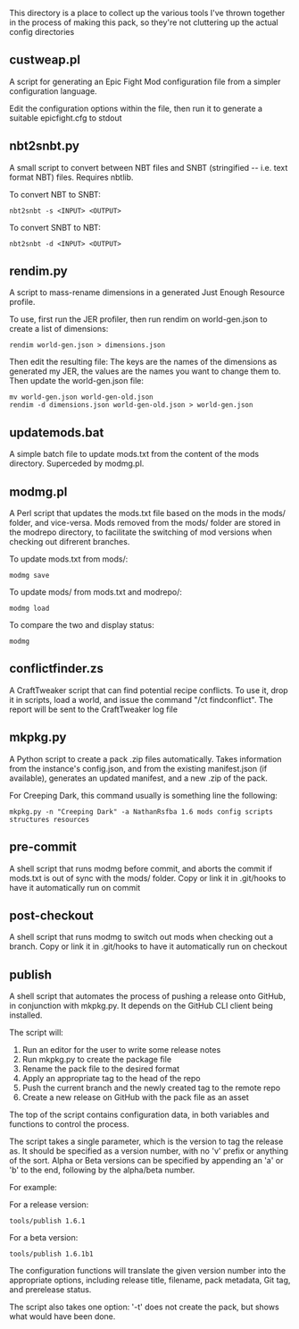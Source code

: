 This directory is a place to collect up the various tools I've thrown together
in the process of making this pack, so they're not cluttering up the actual
config directories

custweap.pl
-----------
A script for generating an Epic Fight Mod configuration file from a simpler
configuration language.

Edit the configuration options within the file, then run it to generate a
suitable epicfight.cfg to stdout

nbt2snbt.py
----------- 
A small script to convert between NBT files and SNBT (stringified -- i.e. text
format NBT) files. Requires nbtlib. 

To convert NBT to SNBT:

    nbt2snbt -s <INPUT> <OUTPUT>

To convert SNBT to NBT:

    nbt2snbt -d <INPUT> <OUTPUT>

rendim.py
---------
A script to mass-rename dimensions in a generated Just Enough Resource
profile.

To use, first run the JER profiler, then run rendim on world-gen.json to
create a list of dimensions:

    rendim world-gen.json > dimensions.json

Then edit the resulting file: The keys are the names of the dimensions as
generated my JER, the values are the names you want to change them to. Then
update the world-gen.json file:

    mv world-gen.json world-gen-old.json
    rendim -d dimensions.json world-gen-old.json > world-gen.json

updatemods.bat
--------------
A simple batch file to update mods.txt from the content of the mods directory.
Superceded by modmg.pl.

modmg.pl
--------
A Perl script that updates the mods.txt file based on the mods in the mods/
folder, and vice-versa. Mods removed from the mods/ folder are stored in the
modrepo directory, to facilitate the switching of mod versions when checking
out difrerent branches. 

To update mods.txt from mods/:

    modmg save

To update mods/ from mods.txt and modrepo/:

    modmg load

To compare the two and display status:

    modmg

conflictfinder.zs
-----------------
A CraftTweaker script that can find potential recipe conflicts. To use it, drop
it in scripts, load a world, and issue the command "/ct findconflict". The
report will be sent to the CraftTweaker log file

mkpkg.py
--------
A Python script to create a pack .zip files automatically. Takes information
from the instance's config.json, and from the existing manifest.json (if
available), generates an updated manifest, and a new .zip of the pack.

For Creeping Dark, this command usually is something line the following:

    mkpkg.py -n "Creeping Dark" -a NathanRsfba 1.6 mods config scripts structures resources 

pre-commit
----------
A shell script that runs modmg before commit, and aborts the commit if mods.txt
is out of sync with the mods/ folder. Copy or link it in .git/hooks to have it
automatically run on commit

post-checkout
-------------
A shell script that runs modmg to switch out mods when checking out a branch.
Copy or link it in .git/hooks to have it automatically run on checkout

publish
-------
A shell script that automates the process of pushing a release onto GitHub, in
conjunction with mkpkg.py. It depends on the GitHub CLI client being installed.

The script will:

1) Run an editor for the user to write some release notes
2) Run mkpkg.py to create the package file
3) Rename the pack file to the desired format
4) Apply an appropriate tag to the head of the repo
5) Push the current branch and the newly created tag to the remote repo
6) Create a new release on GitHub with the pack file as an asset

The top of the script contains configuration data, in both variables and
functions to control the process.

The script takes a single parameter, which is the version to tag the release
as. It should be specified as a version number, with no 'v' prefix or anything
of the sort. Alpha or Beta versions can be specified by appending an 'a' or 'b'
to the end, following by the alpha/beta number.

For example:

For a release version:

```
tools/publish 1.6.1
```

For a beta version:
```
tools/publish 1.6.1b1
```

The configuration functions will translate the given version number into the
appropriate options, including release title, filename, pack metadata, Git tag,
and prerelease status.

The script also takes one option: '-t' does not create the pack, but shows
what would have been done.

